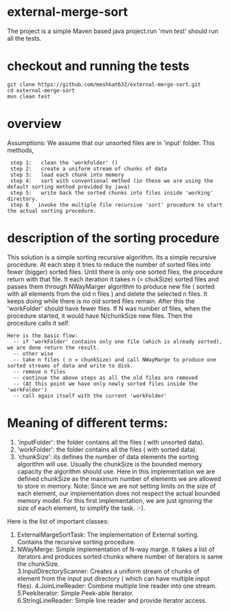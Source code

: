 # external-merge-sort

The project is a simple Maven based java project.run 'mvn test' should run all the tests.   

# checkout and running the tests
```
git clone https://github.com/meshkat632/external-merge-sort.git
cd external-merge-sort
mvn clean test
```
# overview 
Assumptions: We assume that our unsorted files are in 'input' folder. This methods,

	 step 1:   clean the 'workFolder' () 
	 step 2:   create a uniform stream of chunks of data
	 step 3:   load each chunk into memory
	 step 4:   sort with conventional method (in these we are using the default sorting method provided by java)
	 step 5:   write back the sorted chunks into files inside 'working' directory.
	 step 6	  invoke the multiple file recursive 'sort' procedure to start the actual sorting procedure.  	 

# description of the sorting procedure

This solution is a simple sorting recursive algorithm. Its a simple recursive procedure. At each step it tries to reduce the number of sorted files into fewer (bigger) sorted files. Until there is only one sorted files, the procedure return with that file. It each iteration it takes n (= chukSize) sorted files and passes them through NWayMarger algorithm to produce new file ( sorted with all elements from the old n files ) and delete the selected n files. It keeps doing while there is no old sorted files remain. After this the 'workFolder' should have fewer files. If N was number of files, when the procedure started, it would have N/chunkSize new files. Then the procedure calls
it self. 


	Here is the basic flow: 				  
	  -- if 'workFolder' contains only one file (which is already sorted), we are done return the result.
	  -- other wise
	  -- take n files ( n = chunkSize) and call NWayMarge to produce one sorted streams of data and write to disk.
	  -- remove n files
	  -- continue the above steps as all the old files are removed
	  -- (At this point we have only newly sorted files inside the 'workFolder')
	  -- call again itself with the current 'workFolder'
	  
	           
# Meaning of different terms: 	           
1. 'inputFolder':  the folder contains all the files ( with unsorted data).
2. 'workFolder':  the folder contains all the files ( with sorted data).
3. 'chunkSize': its defines the number of data elements the sorting algorithm will use. Usually the chunkSize is the bounded memory capacity the algorithm should use. Here in this implementation we are defined chunkSize as the maximum number of elements we are allowed to store in memory. Note: Since we are not setting limits on the size of each element, our implementation does not respect the actual bounded memory model. For this first implementation, we are just ignoring the size of each element, to simplify the task. :-).

Here is the list of important classes:

1. ExternalMargeSortTask<T>: The implementation of External sorting. Contains the recursive sorting procedure. 
2. NWayMerge<T>: Simple implementation of N-way marge. It takes a list of iterators and produces sorted chunks where number of iterators is same the chunkSize.   
3.InputDirectoryScanner: Creates a uniform stream of chunks of element from the input put directory ( which can have multiple input files).
4.JoinLineReader: Combine multiple line reader into one stream.
5.PeekIterator: Simple Peek-able Iterator.  
6.StringLineReader: Simple line reader and provide iterator access.
